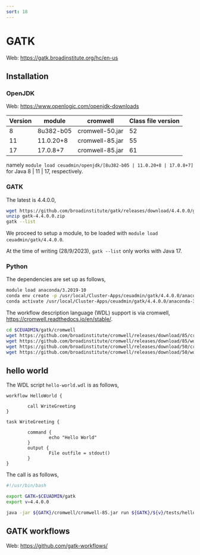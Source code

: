 ```yaml
---
sort: 18
---
```


# GATK

Web: <https://gatk.broadinstitute.org/hc/en-us>


## Installation

### OpenJDK

Web: <https://www.openlogic.com/openjdk-downloads>

Version |   module  | cromwell        | Class file version
--------|-----------|-----------------|-------------------
     8  | 8u382-b05 | cromwell-50.jar | 52
     11 | 11.0.20+8 | cromwell-85.jar | 55
     17 | 17.0.8+7  | cromwell-85.jar | 61

namely `module load ceuadmin/openjdk/[8u382-b05 | 11.0.20+8 | 17.0.8+7]` for Java 8 | 11 | 17, respectively.

### GATK

The latest is 4.4.0.0,

```bash
wget https://github.com/broadinstitute/gatk/releases/download/4.4.0.0/gatk-4.4.0.0.zip
unzip gatk-4.4.0.0.zip
gatk --list
```

We proceed to setup a module, to be loaded with `module load ceuadmin/gatk/4.4.0.0`.

At the time of writing (28/9/2023), `gatk --list` only works with Java 17.

### Python

The dependencies are set up as follows,

```bash
module load anaconda/3.2019-10
conda env create -p /usr/local/Cluster-Apps/ceuadmin/gatk/4.4.0.0/anaconda-3.2019-10 -f gatkcondaenv.yml
conda activate /usr/local/Cluster-Apps/ceuadmin/gatk/4.4.0.0/anaconda-3.2019-10
```

The workflow description language (WDL) support is via cromwell, <https://cromwell.readthedocs.io/en/stable/>.

```bash
cd $CEUADMIN/gatk/cromwell
wget https://github.com/broadinstitute/cromwell/releases/download/85/cromwell-85.jar
wget https://github.com/broadinstitute/cromwell/releases/download/85/womtool-85.jar
wget https://github.com/broadinstitute/cromwell/releases/download/50/cromwell-50.jar
wget https://github.com/broadinstitute/cromwell/releases/download/50/womtool-50.jar
```

## hello world

The WDL script `hello-world.wdl` is as follows,

```wdl
workflow HelloWorld {

        call WriteGreeting
}

task WriteGreeting {

        command {
                echo "Hello World"
        }
        output {
                File outfile = stdout()
        }
}
```

The call is as follows,

```bash
#!/usr/bin/bash

export GATK=$CEUADMIN/gatk
export v=4.4.0.0

java -jar ${GATK}/cromwell/cromwell-85.jar run ${GATK}/${v}/tests/hello-world.wdl
```

## GATK workflows

Web: <https://github.com/gatk-workflows/>
